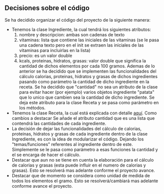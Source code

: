 ## Decisiones sobre el código

Se ha decidido organizar el código del proyecto de la siguiente manera:
* Tenemos la clase Ingrediente, la cual tendrá los siguientes atributos: 
  1. nombre y descripcion: ambas son cadenas de texto 
  3. vitaminas: lista que contiene las iniciales de las vitaminas (se le pasa una cadena texto pero en el init se extraen las iniciales de las vitaminas para incluirlas en la lista)
  4. precio: es un valor double
  5. kcals, proteinas, hidratos, grasas: valor double que significa la cantidad de dichos elementos por cada 100 gramos.
  Ademas de lo anterior se ha decidido que se implementen las funcionalidades del cálculo calorias, proteinas, hidratos y grasas de dichos ingredientes
  pasando como parámetro la cantidad de dicho ingrediente en la receta. 
  Se ha decidido que "cantidad" no sea un atributo de la clase para evitar hacer (por ejemplo) varios objetos ingrediente "patata" que lo unico que cambien sea
  la cantidad de dicho ingrediente. Se deja este atributo para la clase Receta y se pasa como parámetro en los métodos.
* Tenemos la clase Receta, la cual está explicada con detalle [aquí](https://github.com/Pablont98/IV/blob/Objetivo-4/docs/InformacionReceta.md).
  Como cambios a destacar Se añade el atributo cantidad que es una lista que contendrá las cantidades de cada ingrediente.
* La decisión de dejar las funcionalidades del cálculo de calorias, proteinas, hidratos y grasas de cada ingrediente dentro de la clase Ingrediente, es con la 
  idea de modularizar el código. Dejando los "temas/funciones" referentes al ingrediente dentro de este. Simplemente se le pasa como parámetro a esas funciones
  la cantidad y el se encarga de hacer el cálculo.
* Destacar que aun no se tiene en cuenta la elaboración para el cálculo de calorias y grasas (esta puede influir en el numero de calorias y grasas). Esto se
  resolverá mas adelante conforme el proyecto avance.
* Destacar que de momento se considera como unidad de medida de todos los elementos el gramo. Esto se resolverá/cambiará mas adelante conforme avance el proyecto.
